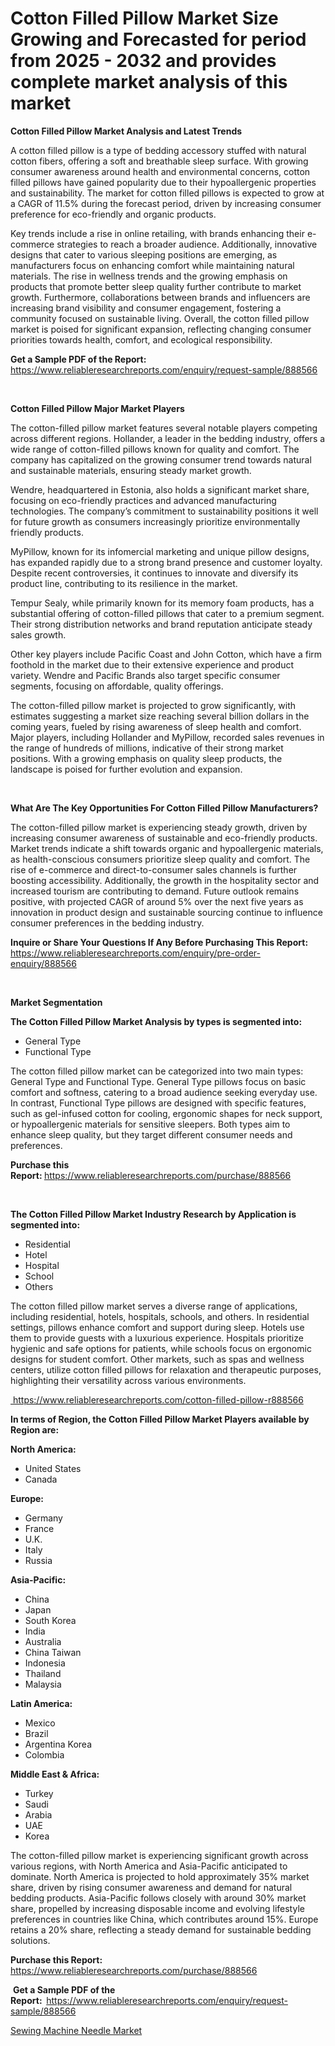 <p><h1>Cotton Filled Pillow Market Size Growing and Forecasted for period from 2025 - 2032 and provides complete market analysis of this market</h1></p><p><strong>Cotton Filled Pillow Market Analysis and Latest Trends</strong></p>
<p><p>A cotton filled pillow is a type of bedding accessory stuffed with natural cotton fibers, offering a soft and breathable sleep surface. With growing consumer awareness around health and environmental concerns, cotton filled pillows have gained popularity due to their hypoallergenic properties and sustainability. The market for cotton filled pillows is expected to grow at a CAGR of 11.5% during the forecast period, driven by increasing consumer preference for eco-friendly and organic products. </p><p>Key trends include a rise in online retailing, with brands enhancing their e-commerce strategies to reach a broader audience. Additionally, innovative designs that cater to various sleeping positions are emerging, as manufacturers focus on enhancing comfort while maintaining natural materials. The rise in wellness trends and the growing emphasis on products that promote better sleep quality further contribute to market growth. Furthermore, collaborations between brands and influencers are increasing brand visibility and consumer engagement, fostering a community focused on sustainable living. Overall, the cotton filled pillow market is poised for significant expansion, reflecting changing consumer priorities towards health, comfort, and ecological responsibility.</p></p>
<p><strong>Get a Sample PDF of the Report:&nbsp;</strong> <a href="https://www.reliableresearchreports.com/enquiry/request-sample/888566?utm_campaign=2263&utm_medium=2&utm_source=Github&utm_content=ia&utm_term=07022025&utm_id=cotton-filled-pillow">https://www.reliableresearchreports.com/enquiry/request-sample/888566</a></p>
<p>&nbsp;</p>
<p><strong>Cotton Filled Pillow Major Market Players</strong></p>
<p><p>The cotton-filled pillow market features several notable players competing across different regions. Hollander, a leader in the bedding industry, offers a wide range of cotton-filled pillows known for quality and comfort. The company has capitalized on the growing consumer trend towards natural and sustainable materials, ensuring steady market growth.</p><p>Wendre, headquartered in Estonia, also holds a significant market share, focusing on eco-friendly practices and advanced manufacturing technologies. The company’s commitment to sustainability positions it well for future growth as consumers increasingly prioritize environmentally friendly products.</p><p>MyPillow, known for its infomercial marketing and unique pillow designs, has expanded rapidly due to a strong brand presence and customer loyalty. Despite recent controversies, it continues to innovate and diversify its product line, contributing to its resilience in the market.</p><p>Tempur Sealy, while primarily known for its memory foam products, has a substantial offering of cotton-filled pillows that cater to a premium segment. Their strong distribution networks and brand reputation anticipate steady sales growth.</p><p>Other key players include Pacific Coast and John Cotton, which have a firm foothold in the market due to their extensive experience and product variety. Wendre and Pacific Brands also target specific consumer segments, focusing on affordable, quality offerings.</p><p>The cotton-filled pillow market is projected to grow significantly, with estimates suggesting a market size reaching several billion dollars in the coming years, fueled by rising awareness of sleep health and comfort. Major players, including Hollander and MyPillow, recorded sales revenues in the range of hundreds of millions, indicative of their strong market positions. With a growing emphasis on quality sleep products, the landscape is poised for further evolution and expansion.</p></p>
<p>&nbsp;</p>
<p><strong>What Are The Key Opportunities For Cotton Filled Pillow Manufacturers?</strong></p>
<p><p>The cotton-filled pillow market is experiencing steady growth, driven by increasing consumer awareness of sustainable and eco-friendly products. Market trends indicate a shift towards organic and hypoallergenic materials, as health-conscious consumers prioritize sleep quality and comfort. The rise of e-commerce and direct-to-consumer sales channels is further boosting accessibility. Additionally, the growth in the hospitality sector and increased tourism are contributing to demand. Future outlook remains positive, with projected CAGR of around 5% over the next five years as innovation in product design and sustainable sourcing continue to influence consumer preferences in the bedding industry.</p></p>
<p><strong>Inquire or Share Your Questions If Any Before Purchasing This Report:</strong> <a href="https://www.reliableresearchreports.com/enquiry/pre-order-enquiry/888566?utm_campaign=2263&utm_medium=2&utm_source=Github&utm_content=ia&utm_term=07022025&utm_id=cotton-filled-pillow">https://www.reliableresearchreports.com/enquiry/pre-order-enquiry/888566</a></p>
<p>&nbsp;</p>
<p><strong>Market Segmentation</strong></p>
<p><strong>The Cotton Filled Pillow Market Analysis by types is segmented into:</strong></p>
<p><ul><li>General Type</li><li>Functional Type</li></ul></p>
<p><p>The cotton filled pillow market can be categorized into two main types: General Type and Functional Type. General Type pillows focus on basic comfort and softness, catering to a broad audience seeking everyday use. In contrast, Functional Type pillows are designed with specific features, such as gel-infused cotton for cooling, ergonomic shapes for neck support, or hypoallergenic materials for sensitive sleepers. Both types aim to enhance sleep quality, but they target different consumer needs and preferences.</p></p>
<p><strong>Purchase this Report:&nbsp;</strong><a href="https://www.reliableresearchreports.com/purchase/888566?utm_campaign=2263&utm_medium=2&utm_source=Github&utm_content=ia&utm_term=07022025&utm_id=cotton-filled-pillow">https://www.reliableresearchreports.com/purchase/888566</a></p>
<p>&nbsp;</p>
<p><strong>The Cotton Filled Pillow Market Industry Research by Application is segmented into:</strong></p>
<p><ul><li>Residential</li><li>Hotel</li><li>Hospital</li><li>School</li><li>Others</li></ul></p>
<p><p>The cotton filled pillow market serves a diverse range of applications, including residential, hotels, hospitals, schools, and others. In residential settings, pillows enhance comfort and support during sleep. Hotels use them to provide guests with a luxurious experience. Hospitals prioritize hygienic and safe options for patients, while schools focus on ergonomic designs for student comfort. Other markets, such as spas and wellness centers, utilize cotton filled pillows for relaxation and therapeutic purposes, highlighting their versatility across various environments.</p></p>
<p><a href="https://www.reliableresearchreports.com/cotton-filled-pillow-r888566?utm_campaign=2263&utm_medium=2&utm_source=Github&utm_content=ia&utm_term=07022025&utm_id=cotton-filled-pillow">&nbsp;https://www.reliableresearchreports.com/cotton-filled-pillow-r888566</a></p>
<p><strong>In terms of Region, the Cotton Filled Pillow Market Players available by Region are:</strong></p>
<p>
    <p> <strong> North America: </strong>
        <ul>
            <li>United States</li>
            <li>Canada</li>
        </ul>
        </p> 
    <p> <strong> Europe: </strong>
        <ul>
            <li>Germany</li>
            <li>France</li>
            <li>U.K.</li>
            <li>Italy</li>
            <li>Russia</li>
        </ul>
        </p> 
    <p> <strong> Asia-Pacific: </strong>
        <ul>
            <li>China</li>
            <li>Japan</li>
            <li>South Korea</li>
            <li>India</li>
            <li>Australia</li>
            <li>China Taiwan</li>
            <li>Indonesia</li>
            <li>Thailand</li>
            <li>Malaysia</li>
        </ul>
        </p> 
    <p> <strong> Latin America: </strong>
        <ul>
            <li>Mexico</li>
            <li>Brazil</li>
            <li>Argentina Korea</li>
            <li>Colombia</li>
        </ul>
        </p> 
    <p> <strong> Middle East & Africa: </strong>
        <ul>
            <li>Turkey</li>
            <li>Saudi</li>
            <li>Arabia</li>
            <li>UAE</li>
            <li>Korea</li>
        </ul>
    </p>
    </p>
<p><p>The cotton-filled pillow market is experiencing significant growth across various regions, with North America and Asia-Pacific anticipated to dominate. North America is projected to hold approximately 35% market share, driven by rising consumer awareness and demand for natural bedding products. Asia-Pacific follows closely with around 30% market share, propelled by increasing disposable income and evolving lifestyle preferences in countries like China, which contributes around 15%. Europe retains a 20% share, reflecting a steady demand for sustainable bedding solutions.</p></p>
<p><strong>Purchase this Report: </strong><a href="https://www.reliableresearchreports.com/purchase/888566?utm_campaign=2263&utm_medium=2&utm_source=Github&utm_content=ia&utm_term=07022025&utm_id=cotton-filled-pillow">https://www.reliableresearchreports.com/purchase/888566</a></p>
<p>&nbsp;<strong>Get a Sample PDF of the Report:&nbsp;&nbsp;</strong><a href="https://www.reliableresearchreports.com/enquiry/request-sample/888566?utm_campaign=2263&utm_medium=2&utm_source=Github&utm_content=ia&utm_term=07022025&utm_id=cotton-filled-pillow">https://www.reliableresearchreports.com/enquiry/request-sample/888566</a></p>
<p><strong></strong></p>
<p><p><a href="https://github.com/stillsfloria19981/Market-Research-Report-List-1/blob/main/sewing-machine-needle-market.md?utm_campaign=2263&utm_medium=2&utm_source=Github&utm_content=ia&utm_term=07022025&utm_id=cotton-filled-pillow">Sewing Machine Needle Market</a></p></p>